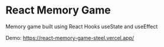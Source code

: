 # React Memory Game

Memory game built using React Hooks useState and useEffect

Demo: https://react-memory-game-steel.vercel.app/
